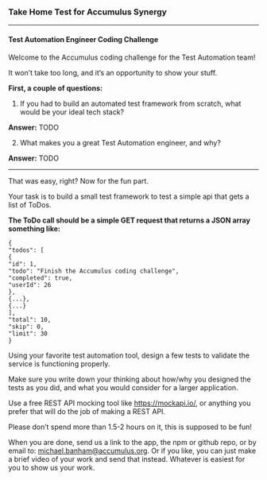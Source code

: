 ### Take Home Test for Accumulus Synergy
---

#### Test Automation Engineer Coding Challenge
Welcome to the Accumulus coding challenge for the Test Automation team! 

It won’t take too long, and it’s an opportunity to show your stuff. 

**First, a couple of questions:**
1) If you had to build an automated test framework from scratch, what would be your ideal
tech stack?

**Answer:** TODO

2) What makes you a great Test Automation engineer, and why?

**Answer:** TODO

---

That was easy, right? Now for the fun part. 

Your task is to build a small test framework to test a simple api that gets a
list of ToDos. 

**The ToDo call should be a simple GET request that returns a JSON array something like:**

```
{
"todos": [
{
"id": 1,
"todo": "Finish the Accumulus coding challenge",
"completed": true,
"userId": 26
},
{...},
{...}
],
"total": 10,
"skip": 0,
"limit": 30
}
```

Using your favorite test automation tool, design a few tests to validate the service is functioning
properly. 

Make sure you write down your thinking about how/why you designed the tests as you
did, and what you would consider for a larger application.

Use a free REST API mocking tool like https://mockapi.io/, or anything you prefer that will do the
job of making a REST API.

Please don’t spend more than 1.5-2 hours on it, this is supposed to be fun!


When you are done, send us a link to the app, the npm or github repo, or by email to:
michael.banham@accumulus.org. Or if you like, you can just make a brief video of your work
and send that instead. Whatever is easiest for you to show us your work.

